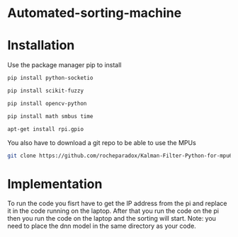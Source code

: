 # Automated-sorting-machine

# Installation
Use the package manager pip to install
```bash
pip install python-socketio
```
```bash
pip install scikit-fuzzy
```
```bash
pip install opencv-python
```
```bash
pip install math smbus time
```
```bash
apt-get install rpi.gpio
```
You also have to download a git repo to be able to use the MPUs
```bash
git clone https://github.com/rocheparadox/Kalman-Filter-Python-for-mpu6050.git
```
# Implementation
To run the code you fisrt have to get the IP address from the pi and replace it in the code running on the laptop. After that you run the code on the pi then you run the code on the laptop and the sorting will start.
Note: you need to place the dnn model in the same directory as your code.




